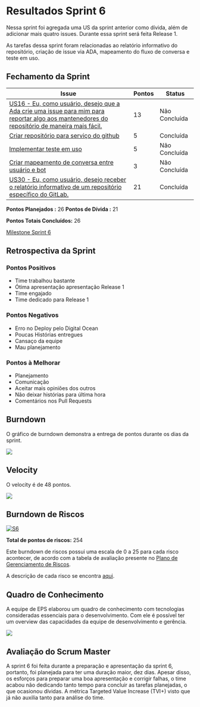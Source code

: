 # Resultados Sprint 6

Nessa sprint foi agregada uma US da sprint anterior como dívida, além de adicionar mais quatro issues. Durante essa sprint será feita Release 1.

As tarefas dessa sprint foram relacionadas ao relatório informativo do repositório, criação de issue via ADA, mapeamento do fluxo de conversa e teste em uso.

## Fechamento da Sprint

| Issue | Pontos | Status |
| ----- | ------ | ------ |
| [US16 - Eu, como usuário, desejo que a Ada crie uma issue para mim para reportar algo aos mantenedores do repositório de maneira mais fácil.](https://github.com/fga-eps-mds/2019.1-ADA/issues/156) | 13 | Não Concluída |
| [Criar repositório para serviço do github](https://github.com/fga-eps-mds/2019.1-ADA/issues/157) | 5 | Concluída |
| [Implementar teste em uso](https://github.com/fga-eps-mds/2019.1-ADA/issues/158) | 5 | Não Concluída |
| [Criar mapeamento de conversa entre usuário e bot](https://github.com/fga-eps-mds/2019.1-ADA/issues/155) | 3 | Não Concluída |
| [US30 - Eu, como usuário, desejo receber o relatório informativo de um repositório específico do GitLab.](https://github.com/fga-eps-mds/2019.1-ADA/issues/135) | 21 | Concluída |


__Pontos Planejados :__ 26
__Pontos de Dívida :__ 21


__Pontos Totais Concluídos:__ 26

[Milestone Sprint 6](https://github.com/fga-eps-mds/2019.1-ADA/milestone/7)

## Retrospectiva da Sprint

### Pontos Positivos

* Time trabalhou bastante
* Ótima apresentação apresentação Release 1
* Time engajado 
* Time dedicado para Release 1

### Pontos Negativos

* Erro no Deploy pelo Digital Ocean
* Poucas Histórias entregues
* Cansaço da equipe
* Mau planejamento


### Pontos à Melhorar

* Planejamento
* Comunicação
* Aceitar mais opiniões dos outros
* Não deixar histórias para última hora
* Comentários nos Pull Requests


## Burndown

O gráfico de burndown demonstra a entrega de pontos durante os dias da sprint. 

![](../../assets/img/sprints/sprint6/burndown_sprint6.png)

## Velocity
O velocity é de 48 pontos.

![](../../assets/img/sprints/sprint6/velocity_sprint6.png)


## Burndown de Riscos

[![S6](../../assets/img/sprints/sprint6/burndown_de_riscos_sprint6.png "Clique para ver em detalhes")](https://docs.google.com/spreadsheets/d/1G8-T3FLlQzlU4nXsHyqAN90bHexrcHYGM2LAcBi4Ph0/edit#gid=0) 

__Total de pontos de riscos:__ 254

Este burndown de riscos possui uma escala de 0 a 25 para cada risco acontecer, de acordo com a tabela de avaliação presente no [Plano de Gerenciamento de Riscos](https://fga-eps-mds.github.io/2019.1-ADA/#/docs/project/risk_management_plan?id=_53-avalia%c3%a7%c3%a3o-dos-riscos).

A descrição de cada risco se encontra [aqui](https://fga-eps-mds.github.io/2019.1-ADA/#/docs/project/risk_management_plan?id=_4-identifica%c3%a7%c3%a3o-dos-riscos).

## Quadro de Conhecimento

A equipe de EPS elaborou um quadro de conhecimento com tecnologias consideradas essenciais para o desenvolvimento. Com ele é possível ter um overview das capacidades da equipe de desenvolvimento e gerência. 

![](../../assets/img/sprints/sprint6/quadro_de_conhecimentos_sprint6.png)

## Avaliação do Scrum Master

A sprint 6 foi feita durante a preparação e apresentação da sprint 6, portanto, foi planejada para ter uma duração maior, dez dias. Apesar disso, os esforços para preparar uma boa apresentação e corrigir falhas, o time acabou não dedicando tanto tempo para concluir as tarefas planejadas, o que ocasionou dívidas. A métrica Targeted Value Increase (TVI+) visto que já não auxilia tanto para análise do time.